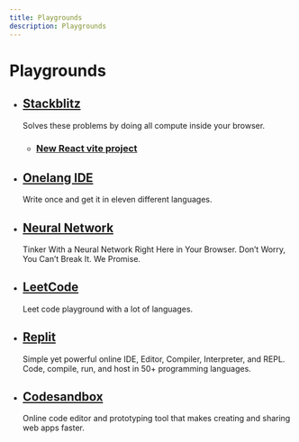 ```yaml
---
title: Playgrounds
description: Playgrounds
---
```


# Playgrounds

- ## [Stackblitz](https://stackblitz.com/)
  Solves these problems by doing all compute inside your browser.
  - ### [New React vite project](https://vite.new/react)

- ## [Onelang IDE](https://ide.onelang.io/)
  Write once and get it in eleven different languages.

- ## [Neural Network](https://playground.tensorflow.org)
  Tinker With a Neural Network Right Here in Your Browser. Don’t Worry, You Can’t Break It. We Promise.

- ## [LeetCode](https://leetcode.com/playground/new/empty)
  Leet code playground with a lot of languages.

- ## [Replit](https://replit.com)
  Simple yet powerful online IDE, Editor, Compiler, Interpreter, and REPL. Code, compile, run, and host in 50+ programming languages.

- ## [Codesandbox](https://codesandbox.io/s/)
  Online code editor and prototyping tool that makes creating and sharing web apps faster.
